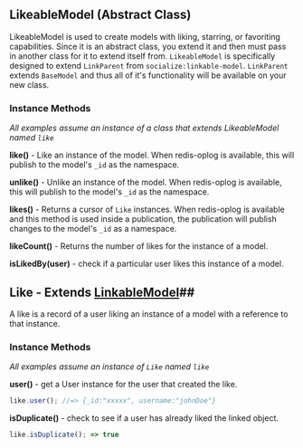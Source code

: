 ## LikeableModel (Abstract Class) ##

LikeableModel is used to create models with liking, starring, or favoriting capabilities. Since it is an abstract class, you extend it and then must pass in another class for it to extend itself from. `LikeableModel` is specifically designed to extend `LinkParent` from `socialize:linkable-model`. `LinkParent` extends `BaseModel` and thus all of it's functionality will be available on your new class.

### Instance Methods ###

*All examples assume an instance of a class that extends LikeableModel named `like`*

__like()__ - Like an instance of the model. When redis-oplog is available, this will publish to the model's `_id` as the namespace.

__unlike()__ - Unlike an instance of the model. When redis-oplog is available, this will publish to the model's `_id` as the namespace.

__likes()__ - Returns a cursor of `Like` instances. When redis-oplog is available and this method is used inside a publication, the publication will publish changes to the model's `_id` as a namespace.

__likeCount()__ - Returns the number of likes for the instance of a model.

__isLikedBy(user)__ - check if a particular user likes this instance of a model.


## Like - Extends [LinkableModel](https://github.com/copleykj/socialize-linkable-model)##

A like is a record of a user liking an instance of a model with a reference to that instance.

### Instance Methods ###

*All examples assume an instance of `Like` named `like`*

__user()__ - get a User instance for the user that created the like.

```javascript
like.user(); //=> {_id:"xxxxx", username:"johnDoe"}
```

__isDuplicate()__ - check to see if a user has already liked the linked object.

```javascript
like.isDuplicate(); => true
```
